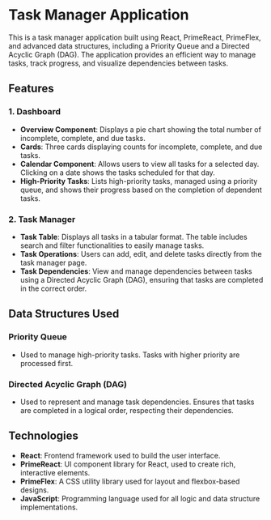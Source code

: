 # Task Manager Application

This is a task manager application built using React, PrimeReact, PrimeFlex, and advanced data structures, including a Priority Queue and a Directed Acyclic Graph (DAG). The application provides an efficient way to manage tasks, track progress, and visualize dependencies between tasks.

## Features

### 1. Dashboard
- **Overview Component**: Displays a pie chart showing the total number of incomplete, complete, and due tasks.
- **Cards**: Three cards displaying counts for incomplete, complete, and due tasks.
- **Calendar Component**: Allows users to view all tasks for a selected day. Clicking on a date shows the tasks scheduled for that day.
- **High-Priority Tasks**: Lists high-priority tasks, managed using a priority queue, and shows their progress based on the completion of dependent tasks.

### 2. Task Manager
- **Task Table**: Displays all tasks in a tabular format. The table includes search and filter functionalities to easily manage tasks.
- **Task Operations**: Users can add, edit, and delete tasks directly from the task manager page.
- **Task Dependencies**: View and manage dependencies between tasks using a Directed Acyclic Graph (DAG), ensuring that tasks are completed in the correct order.

## Data Structures Used

### Priority Queue
- Used to manage high-priority tasks. Tasks with higher priority are processed first.

### Directed Acyclic Graph (DAG)
- Used to represent and manage task dependencies. Ensures that tasks are completed in a logical order, respecting their dependencies.

## Technologies

- **React**: Frontend framework used to build the user interface.
- **PrimeReact**: UI component library for React, used to create rich, interactive elements.
- **PrimeFlex**: A CSS utility library used for layout and flexbox-based designs.
- **JavaScript**: Programming language used for all logic and data structure implementations.


